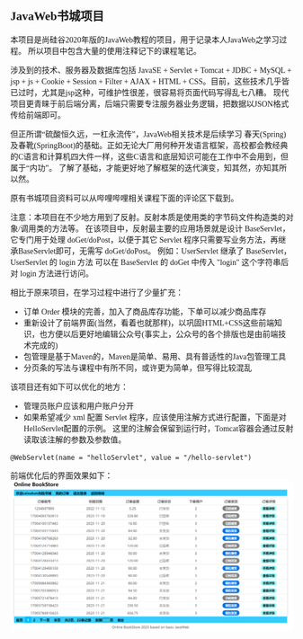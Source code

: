 ## JavaWeb书城项目
<body style="font-family: KaiTi">
本项目是尚硅谷2020年版的JavaWeb教程的项目，用于记录本人JavaWeb之学习过程。
所以项目中包含大量的使用注释记下的课程笔记。

涉及到的技术、服务器及数据库包括 
JavaSE + Servlet + Tomcat + JDBC + MySQL + jsp + js + Cookie + Session +
Filter + AJAX + HTML + CSS。目前，这些技术几乎皆已过时，尤其是jsp这种，可维护性很差，很容易将页面代码写得乱七八糟。
现代项目更青睐于前后端分离，后端只需要专注服务器业务逻辑，把数据以JSON格式传给前端即可。

但正所谓“硫酸恒久远，一杠永流传”，JavaWeb相关技术是后续学习
春天(Spring)及春靴(SpringBoot)的基础。正如无论大厂用何种开发语言框架，高校都会教经典的C语言和计算机四大件一样，这些C语言和底层知识可能在工作中不会用到，但属于“内功”。
了解了基础，才能更好地了解框架的迭代演变，知其然，亦知其所以然。

原有书城项目资料可以从哔哩哔哩相关课程下面的评论区下载到。

注意：本项目在不少地方用到了反射。反射本质是使用类的字节码文件构造类的对象/调用类的方法等。
在该项目中，反射最主要的应用场景就是设计 BaseServlet，它专门用于处理 doGet/doPost，以便于其它 Servlet 程序只需要写业务方法，再继承BaseServlet即可，无需写 doGet/doPost。
例如：UserServlet 继承了 BaseServlet，UserServlet 的 login 方法
可以在 BaseServlet 的 doGet 中传入 "login" 这个字符串后对 login 方法进行访问。

相比于原来项目，在学习过程中进行了少量扩充：

- 订单 Order 模块的完善，加入了商品库存功能，下单可以减少商品库存
- 重新设计了前端界面(当然，看着也就那样)，以巩固HTML+CSS这些前端知识，也方便以后更好地编辑公众号(事实上，公众号的各个排版也是由前端技术完成的)
- 包管理是基于Maven的，Maven是简单、易用、具有普适性的Java包管理工具
- 分页条的写法与课程中有所不同，或许更为简单，但写得比较混乱

该项目还有如下可以优化的地方：

- 管理员账户应该和用户账户分开
- 如果希望减少 xml 配置 Servlet 程序，应该使用注解方式进行配置，下面是对HelloServlet配置的示例。 
这里的注解会保留到运行时，Tomcat容器会通过反射读取该注解的参数及参数值。
```
@WebServlet(name = "helloServlet", value = "/hello-servlet")
```

前端优化后的界面效果如下：
![order_user_interface.png](order_user_interface.png)

</body>
